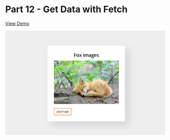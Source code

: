 # Part 12 - Get Data with Fetch

[View Demo](https://code-architects.github.io/15-Days-15-Projects/Part%2012%20-%20Get%20Data%20with%20Fetch)

![Preview for Get Data with Fetch](./preview.png)